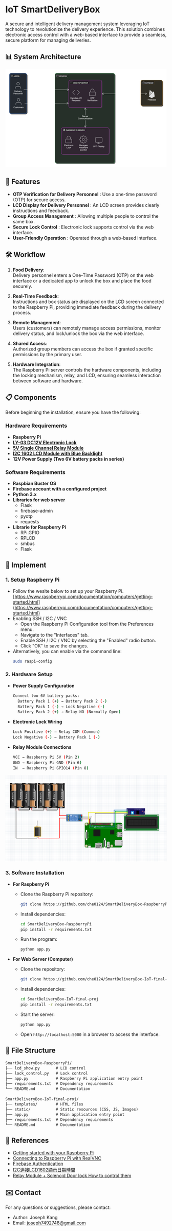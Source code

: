 # IoT SmartDeliveryBox
A secure and intelligent delivery management system leveraging IoT technology to revolutionize the delivery experience. This solution combines electronic access control with a web-based interface to provide a seamless, secure platform for managing deliveries.

## 📊 System Architecture
![SmartDeliveryBox system](static/asset/system-diagram.png)

## 🌟 Features
- **OTP Verification for Delivery Personnel** : Use a one-time password (OTP) for secure access.
- **LCD Display for Delivery Personnel** : An LCD screen provides clearly instructions and feedback.
- **Group Access Management** : Allowing multiple people to control the same box.
- **Secure Lock Control** : Electronic lock supports control via the web interface.
- **User-Friendly Operation** : Operated through a web-based interface.

## 🛠️ Workflow
1. **Food Delivery**:  
   Delivery personnel enters a One-Time Password (OTP) on the web interface or a dedicated app to unlock the box and place the food securely.  
   
2. **Real-Time Feedback**:  
   Instructions and box status are displayed on the LCD screen connected to the Raspberry Pi, providing immediate feedback during the delivery process.

3. **Remote Management**:  
   Users (customers) can remotely manage access permissions, monitor delivery status, and lock/unlock the box via the web interface.

4. **Shared Access**:  
   Authorized group members can access the box if granted specific permissions by the primary user.

5. **Hardware Integration**:  
   The Raspberry Pi server controls the hardware components, including the locking mechanism, relay, and LCD, ensuring seamless interaction between software and hardware.

## 📋 Components
Before beginning the installation, ensure you have the following:
### Hardware Requirements
- **Raspberry Pi**
- **[LY-03 DC12V Electronic Lock](https://www.icshop.com.tw/products/368011000480)**
- **[5V Single Channel Relay Module](https://www.taiwaniot.com.tw/product/1%e8%b7%af%e7%b9%bc%e9%9b%bb%e5%99%a8%e6%a8%a1%e7%b5%84-5v%e4%bd%8e%e9%9b%bb%e5%b9%b3%e8%a7%b8%e7%99%bc-%e7%b9%bc%e9%9b%bb%e5%99%a8%e6%93%b4%e5%b1%95%e6%9d%bf-%e8%97%8d%e7%89%88/)**
- **[I2C 1602 LCD Module with Blue Backlight](https://www.taiwaniot.com.tw/product/1602-%e8%97%8d%e5%ba%95%e7%99%bd%e5%ad%97-iici2c-6x2-%e8%83%8c%e5%85%89%e6%b6%b2%e6%99%b6%e6%a8%a1%e7%b5%84/)**
- **12V Power Supply (Two 6V battery packs in series)**

### Software Requirements
- **Raspbian Buster OS**
- **Firebase account with a configured project**
- **Python 3.x**
- **Libraries for web server**
   - Flask
   - firebase-admin 
   - pyotp
   - requests
- **Librarie for Raspberry Pi**
   - RPi.GPIO
   - RPLCD
   - smbus
   - Flask

## 🚀 Implement

### 1. Setup Raspberry Pi
   - Follow the wesite below to set up your Raspberry Pi.<br>
   [https://www.raspberrypi.com/documentation/computers/getting-started.html](https://www.raspberrypi.com/documentation/computers/getting-started.html)
   - Enabling SSH / I2C / VNC
      - Open the Raspberry Pi Configuration tool from the Preferences menu.
      - Navigate to the "Interfaces" tab.
      - Enable SSH / I2C / VNC by selecting the "Enabled" radio button.
      - Click "OK" to save the changes.
   - Alternatively, you can enable via the command line:
      ```bash
      sudo raspi-config
      ```

### 2. Hardware Setup
   - **Power Supply Configuration**
      ```bash
      Connect two 6V battery packs:
        Battery Pack 1 (+) → Battery Pack 2 (-)
        Battery Pack 1 (-) → Lock Negative (-)
        Battery Pack 2 (+) → Relay NO (Normally Open)
      ```
   - **Electronic Lock Wiring**
      ```bash
      Lock Positive (+) → Relay COM (Common)
      Lock Negative (-) → Battery Pack 1 (-)
      ```
   - **Relay Module Connections**
      ```bash
      VCC → Raspberry Pi 5V (Pin 2)
      GND → Raspberry Pi GND (Pin 6)
      IN  → Raspberry Pi GPIO14 (Pin 8)
      ```
   ![SmartDeliveryBox Circuit](static/asset/circuit-diagram.png)

### 3. Software Installation
   - **For Raspberry Pi**
      - Clone the Raspberry Pi repository:
         ```bash
         git clone https://github.com/che0124/SmartDeliveryBox-RaspberryPi.git
         ```
      - Install dependencies:
         ```bash
         cd SmartDeliveryBox-RaspberryPi
         pip install -r requirements.txt
         ```
      - Run the program:
         ```bash
         python app.py
         ```

   - **For Web Server (Computer)**
      - Clone the repository:
         ```bash
         git clone https://github.com/che0124/SmartDeliveryBox-IoT-final-proj.git
         ```
      - Install dependencies:
         ```bash
         cd SmartDeliveryBox-IoT-final-proj
         pip install -r requirements.txt
         ```
      - Start the server:
         ```bash
         python app.py
         ```
      - Open `http://localhost:5000` in a browser to access the interface.


## 📄 File Structure

```plaintext
SmartDeliveryBox-RaspberryPi/
├── lcd_show.py       # LCD control 
├── lock_control.py   # Lock control 
├── app.py            # Raspberry Pi application entry point
├── requirements.txt  # Dependency requirements
└── README.md         # Documentation

SmartDeliveryBox-IoT-final-proj/
├── templates/        # HTML files
├── static/           # Static resources (CSS, JS, Images)
├── app.py            # Main application entry point
├── requirements.txt  # Dependency requirements
└── README.md         # Documentation
```


## 📜 References
- [Getting started with your Raspberry Pi](https://www.raspberrypi.com/documentation/computers/getting-started.html)
- [Connecting to Raspberry Pi with RealVNC](https://www.youtube.com/watch?v=8bwbbG1mCzs&t=176s)
- [Firebase Authentication](https://www.letswrite.tw/firebase-auth-email/)
- [I2C連接LCD1602顯示日期時間](https://atceiling.blogspot.com/2019/10/raspberry-pi-53i2clcd1620.html)
- [Relay Module + Solenoid Door lock How to control them](https://www.youtube.com/watch?v=wGU04jtHC9w)
 

## ✉️ Contact
For any questions or suggestions, please contact:
- Author: Joseph Kang
- Email: joseph7492748@gmail.com
